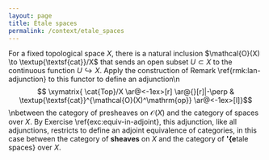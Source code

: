```yaml
---
layout: page
title: Étale spaces
permalink: /context/etale_spaces
---
```

For a fixed topological space $X$, there is a natural inclusion $\mathcal{O}(X) \to \textup{\textsf{cat}}/X$ that sends an open subset $U \subset X$ to the continuous function $U \hookrightarrow X$. Apply the construction of Remark \ref{rmk:lan-adjunction} to this functor to define an adjunction\n$$ \xymatrix{ \cat{Top}/X \ar@<-1ex>[r] \ar@{}[r]|-\perp & \textup{\textsf{cat}}^{\mathcal{O}(X)^\mathrm{op}} \ar@<-1ex>[l]}$$\nbetween the category of presheaves on $\mathcal{O}(X)$ and the category of spaces over $X$. By Exercise \ref{exc:equiv-in-adjoint}, this adjunction, like all adjunctions, restricts to define an adjoint equivalence of categories, in this case between the category of **sheaves** on $X$ and the category of **\'{e**tale spaces} over $X$.
